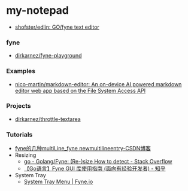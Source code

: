 my-notepad
==========
- [shofster/edlin: GO/fyne text editor](https://github.com/shofster/edlin)

### fyne
- [dirkarnez/fyne-playground](https://github.com/dirkarnez/fyne-playground)

### Examples
- [nico-martin/markdown-editor: An on-device AI powered markdown editor web app based on the File System Access API](https://github.com/nico-martin/markdown-editor)

### Projects
- [dirkarnez/throttle-textarea](https://github.com/dirkarnez/throttle-textarea)

### Tutorials
- [fyne的几种multiLine_fyne newmultilineentry-CSDN博客](https://blog.csdn.net/shulu/article/details/140200186)
- Resizing
  - [go - Golang/Fyne: (Re-)size How to detect - Stack Overflow](https://stackoverflow.com/questions/78107189/golang-fyne-re-size-how-to-detect)
  - [【Go语言】Fyne GUI 库使用指南 (面向有经验开发者) - 知乎](https://zhuanlan.zhihu.com/p/1911761537774907978)
- System Tray
  - [System Tray Menu | Fyne.io](https://docs.fyne.io/explore/systray.html)
